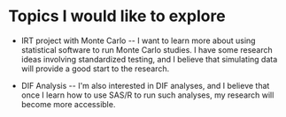 # Topics I would like to explore

- IRT project with Monte Carlo
-- I want to learn more about using statistical software to run Monte Carlo studies. I have some research ideas involving standardized testing, and I believe that simulating data will provide a good start to the research.

- DIF Analysis
-- I'm also interested in DIF analyses, and I believe that once I learn how to use SAS/R to run such analyses, my research will become more accessible.
